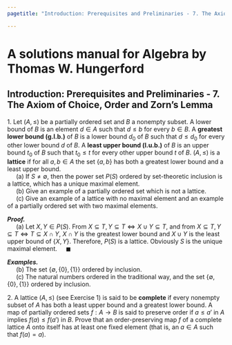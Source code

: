 ```yaml
---
pagetitle: "Introduction: Prerequisites and Preliminaries - 7. The Axiom of Choice, Order and Zorn’s Lemma"

---
```


# A solutions manual for Algebra by Thomas W. Hungerford
## Introduction: Prerequisites and Preliminaries - 7. The Axiom of Choice, Order and Zorn’s Lemma
1\. Let $(A, ≤)$ be a partially ordered set and $B$ a nonempty subset. A lower
bound of $B$ is an element $d∈A$ such that $d≤b$ for every $b∈B$.
A **greatest lower bound (g.l.b.)** of $B$ is a lower bound $d_0$ of $B$ such
that $d ≤ d_0$ for every other lower bound $d$ of $B$. A **least upper bound
(l.u.b.)** of $B$ is an upper bound $t_0$ of $B$ such that $t_0 ≤ t$ for
every other upper bound $t$ of $B$. $(A,≤)$ is a **lattice** if for all $a,
b ∈ A$ the set $\{a, b\}$ has both a greatest lower bound and a least upper
bound.
<br />$\quad$
(a) If $S \ne \emptyset$, then the power set $P(S)$ ordered by set-theoretic
inclusion is a lattice, which has a unique maximal element.
<br />$\quad$
(b) Give an example of a partially ordered set which is not a lattice.
<br />$\quad$
(c\) Give an example of a lattice with no maximal element and an example of a
partially ordered set with two maximal elements.


**_Proof._**
<br />$\quad$
(a) Let $X, Y \in P(S)$. From
$X \subseteq T, Y \subseteq T \iff X \cup Y \subseteq T$,
and from $X \subseteq T, Y \subseteq T \iff T \subseteq X \cap Y$,
$X \cap Y$ is the greatest lower bound and $X \cup Y$ is the least upper bound
of $\left\{{X, Y}\right\}$. Therefore, $P(S)$ is a lattice. Obviously $S$ is
the unique maximal element.
$\quad\blacksquare$


**_Examples._**
<br />$\quad$
(b) The set $\{\emptyset, \{0\}, \{1\}\}$ ordered by inclusion.
<br />$\quad$
(c\) The natural numbers ordered in the traditional way, and the set
$\{\emptyset, \{0\}, \{1\}\}$ ordered by inclusion.

2\. A lattice $(A,≤)$ (see Exercise 1) is said to be **complete** if every
nonempty subset of $A$ has both a least upper bound and a greatest lower
bound. A map of partially ordered sets $f :A→B$ is said to preserve
order if $a≤a'$ in $A$ implies $f(a) ≤ f(a')$ in $B$. Prove that an
order-preserving map $f$ of a complete lattice $A$ onto itself has at least
one fixed element (that is, an $a ∈ A$ such that $f(a) = a$).

